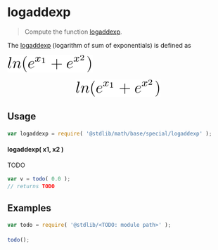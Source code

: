 # logaddexp

> Compute the function [logaddexp][logaddexp].

<section class="intro">

</section>

<section class="intro">

The [logaddexp][logaddexp] (logarithm of sum of exponentials) is defined as


![Equation for logaddexp function](docs/img/eq_logaddexp.svg)

<div class="equation" align="center" data-equation="eq:logaddexp">
    <img src=docs/img/eq_logaddexp.svg alt="Equation for logaddexp function" />
    <br>
</div>

</section>

<section class="usage">

## Usage

```javascript
var logaddexp = require( '@stdlib/math/base/special/logaddexp' );
```

#### logaddexp( x1, x2 )

TODO

```javascript
var v = todo( 0.0 );
// returns TODO
```

</section>

<!-- /.usage -->

<!-- Package usage notes. Make sure to keep an empty line after the `section` element and another before the `/section` close. -->

<section class="notes">

</section>

<!-- /.notes -->

<!-- Package usage examples. -->

<section class="examples">

## Examples

```javascript
var todo = require( '@stdlib/<TODO: module path>' );

todo();
```

</section>

<!-- /.examples -->

<!-- Section to include cited references. If references are included, add a horizontal rule *before* the section. Make sure to keep an empty line after the `section` element and another before the `/section` close. -->

<section class="references">

</section>

<!-- /.references -->

<!-- Section for all links. Make sure to keep an empty line after the `section` element and another before the `/section` close. -->

<section class="links">

[logaddexp]: https://en.wikipedia.org/wiki/LogSumExp

</section>

<!-- /.links -->
